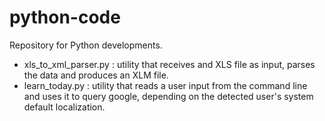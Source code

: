 # python-code
Repository for Python developments.

- xls_to_xml_parser.py : utility that receives and XLS file as input, parses the data and produces an XLM file.
- learn_today.py : utility that reads a user input from the command line and uses it to query google, depending on the detected user's system default localization. 
